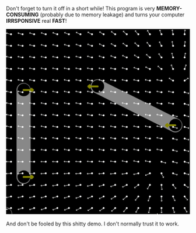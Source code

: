 Don't forget to turn it off in a short while! This program is very **MEMORY-CONSUMING** (probably due to memory leakage) and turns your computer **IRRSPONSIVE** real **FAST**! 

![](assets/demo.gif)

And don't be fooled by this shitty demo. I don't normally trust it to work.